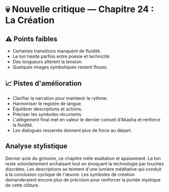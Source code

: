 # 💀 Nouvelle critique — Chapitre 24 : La Création

## ⚠️ Points faibles
- Certaines transitions manquent de fluidité.
- Le ton hésite parfois entre poésie et technicité.
- Des longueurs altèrent la tension.
- Quelques images symboliques restent floues.

## 📈 Pistes d'amélioration
- Clarifier la narration pour maintenir le rythme.
- Harmoniser le registre de langue.
- Équilibrer descriptions et actions.
- Préciser les symboles récurrents.
- L'allègement final met en valeur le dernier conseil d'Akasha et renforce la fluidité.
- Les dialogues resserrés donnent plus de force au départ.

## Analyse stylistique
Dernier acte du grimoire, ce chapitre mêle exaltation et apaisement. Le ton reste volontairement archaïsant tout en évoquant la technologie par touches discrètes. Les descriptions se teintent d'une lumière méditative qui conduit à la conclusion cyclique de l'œuvre. Les symboles de création demanderaient encore plus de précision pour renforcer la portée mystique de cette clôture.
